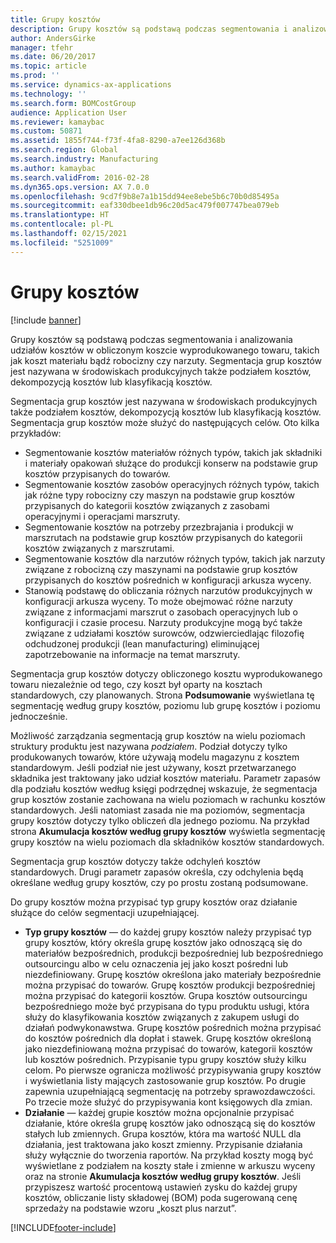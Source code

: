 ```yaml
---
title: Grupy kosztów
description: Grupy kosztów są podstawą podczas segmentowania i analizowania udziałów kosztów w obliczonym koszcie wyprodukowanego towaru, takich jak koszt materiału bądź robocizny czy narzuty. Segmentacja grup kosztów jest nazywana w środowiskach produkcyjnych także podziałem kosztów, dekompozycją kosztów lub klasyfikacją kosztów.
author: AndersGirke
manager: tfehr
ms.date: 06/20/2017
ms.topic: article
ms.prod: ''
ms.service: dynamics-ax-applications
ms.technology: ''
ms.search.form: BOMCostGroup
audience: Application User
ms.reviewer: kamaybac
ms.custom: 50871
ms.assetid: 1855f744-f73f-4fa8-8290-a7ee126d368b
ms.search.region: Global
ms.search.industry: Manufacturing
ms.author: kamaybac
ms.search.validFrom: 2016-02-28
ms.dyn365.ops.version: AX 7.0.0
ms.openlocfilehash: 9cd7f9b8e7a1b15dd94ee8ebe5b6c70b0d85495a
ms.sourcegitcommit: eaf330dbee1db96c20d5ac479f007747bea079eb
ms.translationtype: HT
ms.contentlocale: pl-PL
ms.lasthandoff: 02/15/2021
ms.locfileid: "5251009"
---
```

# <a name="cost-groups"></a>Grupy kosztów

[!include [banner](../includes/banner.md)]

Grupy kosztów są podstawą podczas segmentowania i analizowania udziałów kosztów w obliczonym koszcie wyprodukowanego towaru, takich jak koszt materiału bądź robocizny czy narzuty. Segmentacja grup kosztów jest nazywana w środowiskach produkcyjnych także podziałem kosztów, dekompozycją kosztów lub klasyfikacją kosztów. 

Segmentacja grup kosztów jest nazywana w środowiskach produkcyjnych także podziałem kosztów, dekompozycją kosztów lub klasyfikacją kosztów. Segmentacja grup kosztów może służyć do następujących celów. Oto kilka przykładów:

-   Segmentowanie kosztów materiałów różnych typów, takich jak składniki i materiały opakowań służące do produkcji konserw na podstawie grup kosztów przypisanych do towarów.
-   Segmentowanie kosztów zasobów operacyjnych różnych typów, takich jak różne typy robocizny czy maszyn na podstawie grup kosztów przypisanych do kategorii kosztów związanych z zasobami operacyjnymi i operacjami marszruty.
-   Segmentowanie kosztów na potrzeby przezbrajania i produkcji w marszrutach na podstawie grup kosztów przypisanych do kategorii kosztów związanych z marszrutami.
-   Segmentowanie kosztów dla narzutów różnych typów, takich jak narzuty związane z robocizną czy maszynami na podstawie grup kosztów przypisanych do kosztów pośrednich w konfiguracji arkusza wyceny.
-   Stanowią podstawę do obliczania różnych narzutów produkcyjnych w konfiguracji arkusza wyceny. To może obejmować różne narzuty związane z informacjami marszrut o zasobach operacyjnych lub o konfiguracji i czasie procesu. Narzuty produkcyjne mogą być także związane z udziałami kosztów surowców, odzwierciedlając filozofię odchudzonej produkcji (lean manufacturing) eliminującej zapotrzebowanie na informacje na temat marszruty.

Segmentacja grup kosztów dotyczy obliczonego kosztu wyprodukowanego towaru niezależnie od tego, czy koszt był oparty na kosztach standardowych, czy planowanych. Strona **Podsumowanie** wyświetlana tę segmentację według grupy kosztów, poziomu lub grupę kosztów i poziomu jednocześnie. 

Możliwość zarządzania segmentacją grup kosztów na wielu poziomach struktury produktu jest nazywana *podziałem*. Podział dotyczy tylko produkowanych towarów, które używają modelu magazynu z kosztem standardowym. Jeśli podział nie jest używany, koszt przetwarzanego składnika jest traktowany jako udział kosztów materiału. Parametr zapasów dla podziału kosztów według księgi podrzędnej wskazuje, że segmentacja grup kosztów zostanie zachowana na wielu poziomach w rachunku kosztów standardowych. Jeśli natomiast zasada nie ma poziomów, segmentacja grupy kosztów dotyczy tylko obliczeń dla jednego poziomu. Na przykład strona **Akumulacja kosztów według grupy kosztów** wyświetla segmentację grupy kosztów na wielu poziomach dla składników kosztów standardowych. 

Segmentacja grup kosztów dotyczy także odchyleń kosztów standardowych. Drugi parametr zapasów określa, czy odchylenia będą określane według grupy kosztów, czy po prostu zostaną podsumowane. 

Do grupy kosztów można przypisać typ grupy kosztów oraz działanie służące do celów segmentacji uzupełniającej.

-   **Typ grupy kosztów** — do każdej grupy kosztów należy przypisać typ grupy kosztów, który określa grupę kosztów jako odnoszącą się do materiałów bezpośrednich, produkcji bezpośredniej lub bezpośredniego outsourcingu albo w celu oznaczenia jej jako koszt pośredni lub niezdefiniowany. Grupę kosztów określona jako materiały bezpośrednie można przypisać do towarów. Grupę kosztów produkcji bezpośredniej można przypisać do kategorii kosztów. Grupa kosztów outsourcingu bezpośredniego może być przypisana do typu produktu usługi, która służy do klasyfikowania kosztów związanych z zakupem usługi do działań podwykonawstwa. Grupę kosztów pośrednich można przypisać do kosztów pośrednich dla dopłat i stawek. Grupę kosztów określoną jako niezdefiniowaną można przypisać do towarów, kategorii kosztów lub kosztów pośrednich. Przypisanie typu grupy kosztów służy kilku celom. Po pierwsze ogranicza możliwość przypisywania grupy kosztów i wyświetlania listy mających zastosowanie grup kosztów. Po drugie zapewnia uzupełniającą segmentację na potrzeby sprawozdawczości. Po trzecie może służyć do przypisywania kont księgowych dla zmian.
-   **Działanie** — każdej grupie kosztów można opcjonalnie przypisać działanie, które określa grupę kosztów jako odnoszącą się do kosztów stałych lub zmiennych. Grupa kosztów, która ma wartość NULL dla działania, jest traktowana jako koszt zmienny. Przypisanie działania służy wyłącznie do tworzenia raportów. Na przykład koszty mogą być wyświetlane z podziałem na koszty stałe i zmienne w arkuszu wyceny oraz na stronie **Akumulacja kosztów według grupy kosztów**. Jeśli przypiszesz wartość procentową ustawień zysku do każdej grupy kosztów, obliczanie listy składowej (BOM) poda sugerowaną cenę sprzedaży na podstawie wzoru „koszt plus narzut”.






[!INCLUDE[footer-include](../../includes/footer-banner.md)]
